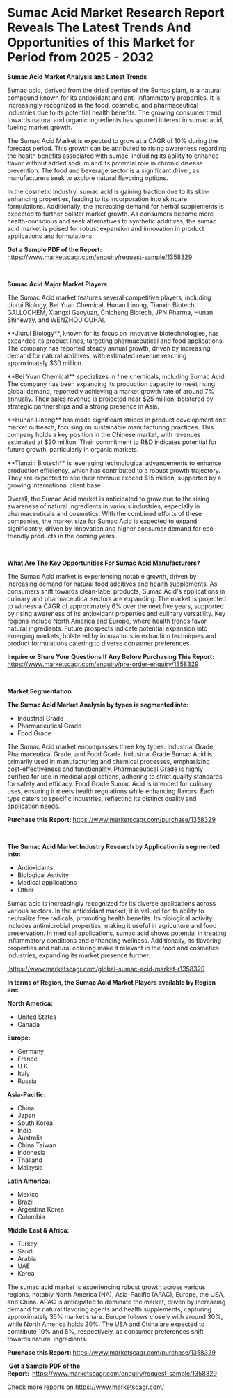 <p><h1>Sumac Acid Market Research Report Reveals The Latest Trends And Opportunities of this Market for Period from 2025 - 2032</h1></p><p><strong>Sumac Acid Market Analysis and Latest Trends</strong></p>
<p><p>Sumac acid, derived from the dried berries of the Sumac plant, is a natural compound known for its antioxidant and anti-inflammatory properties. It is increasingly recognized in the food, cosmetic, and pharmaceutical industries due to its potential health benefits. The growing consumer trend towards natural and organic ingredients has spurred interest in sumac acid, fueling market growth.</p><p>The Sumac Acid Market is expected to grow at a CAGR of 10% during the forecast period. This growth can be attributed to rising awareness regarding the health benefits associated with sumac, including its ability to enhance flavor without added sodium and its potential role in chronic disease prevention. The food and beverage sector is a significant driver, as manufacturers seek to explore natural flavoring options.</p><p>In the cosmetic industry, sumac acid is gaining traction due to its skin-enhancing properties, leading to its incorporation into skincare formulations. Additionally, the increasing demand for herbal supplements is expected to further bolster market growth. As consumers become more health-conscious and seek alternatives to synthetic additives, the sumac acid market is poised for robust expansion and innovation in product applications and formulations.</p></p>
<p><strong>Get a Sample PDF of the Report:&nbsp;</strong> <a href="https://www.marketscagr.com/enquiry/request-sample/1358329?utm_campaign=2236&utm_medium=2&utm_source=Github&utm_content=ia&utm_term=01022025&utm_id=sumac-acid">https://www.marketscagr.com/enquiry/request-sample/1358329</a></p>
<p>&nbsp;</p>
<p><strong>Sumac Acid Major Market Players</strong></p>
<p><p>The Sumac Acid market features several competitive players, including Jiurui Biology, Bei Yuan Chemical, Hunan Linong, Tianxin Biotech, GALLOCHEM, Xiangxi Gaoyuan, Chicheng Biotech, JPN Pharma, Hunan Shineway, and WENZHOU OUHAI. </p><p>**Jiurui Biology**, known for its focus on innovative biotechnologies, has expanded its product lines, targeting pharmaceutical and food applications. The company has reported steady annual growth, driven by increasing demand for natural additives, with estimated revenue reaching approximately $30 million.</p><p>**Bei Yuan Chemical** specializes in fine chemicals, including Sumac Acid. The company has been expanding its production capacity to meet rising global demand, reportedly achieving a market growth rate of around 7% annually. Their sales revenue is projected near $25 million, bolstered by strategic partnerships and a strong presence in Asia.</p><p>**Hunan Linong** has made significant strides in product development and market outreach, focusing on sustainable manufacturing practices. This company holds a key position in the Chinese market, with revenues estimated at $20 million. Their commitment to R&D indicates potential for future growth, particularly in organic markets.</p><p>**Tianxin Biotech** is leveraging technological advancements to enhance production efficiency, which has contributed to a robust growth trajectory. They are expected to see their revenue exceed $15 million, supported by a growing international client base.</p><p>Overall, the Sumac Acid market is anticipated to grow due to the rising awareness of natural ingredients in various industries, especially in pharmaceuticals and cosmetics. With the combined efforts of these companies, the market size for Sumac Acid is expected to expand significantly, driven by innovation and higher consumer demand for eco-friendly products in the coming years.</p></p>
<p>&nbsp;</p>
<p><strong>What Are The Key Opportunities For Sumac Acid Manufacturers?</strong></p>
<p><p>The Sumac Acid market is experiencing notable growth, driven by increasing demand for natural food additives and health supplements. As consumers shift towards clean-label products, Sumac Acid's applications in culinary and pharmaceutical sectors are expanding. The market is projected to witness a CAGR of approximately 6% over the next five years, supported by rising awareness of its antioxidant properties and culinary versatility. Key regions include North America and Europe, where health trends favor natural ingredients. Future prospects indicate potential expansion into emerging markets, bolstered by innovations in extraction techniques and product formulations catering to diverse consumer preferences.</p></p>
<p><strong>Inquire or Share Your Questions If Any Before Purchasing This Report:</strong> <a href="https://www.marketscagr.com/enquiry/pre-order-enquiry/1358329?utm_campaign=2236&utm_medium=2&utm_source=Github&utm_content=ia&utm_term=01022025&utm_id=sumac-acid">https://www.marketscagr.com/enquiry/pre-order-enquiry/1358329</a></p>
<p>&nbsp;</p>
<p><strong>Market Segmentation</strong></p>
<p><strong>The Sumac Acid Market Analysis by types is segmented into:</strong></p>
<p><ul><li>Industrial Grade</li><li>Pharmaceutical Grade</li><li>Food Grade</li></ul></p>
<p><p>The Sumac Acid market encompasses three key types: Industrial Grade, Pharmaceutical Grade, and Food Grade. Industrial Grade Sumac Acid is primarily used in manufacturing and chemical processes, emphasizing cost-effectiveness and functionality. Pharmaceutical Grade is highly purified for use in medical applications, adhering to strict quality standards for safety and efficacy. Food Grade Sumac Acid is intended for culinary uses, ensuring it meets health regulations while enhancing flavors. Each type caters to specific industries, reflecting its distinct quality and application needs.</p></p>
<p><strong>Purchase this Report:&nbsp;</strong><a href="https://www.marketscagr.com/purchase/1358329?utm_campaign=2236&utm_medium=2&utm_source=Github&utm_content=ia&utm_term=01022025&utm_id=sumac-acid">https://www.marketscagr.com/purchase/1358329</a></p>
<p>&nbsp;</p>
<p><strong>The Sumac Acid Market Industry Research by Application is segmented into:</strong></p>
<p><ul><li>Antioxidants</li><li>Biological Activity</li><li>Medical applications</li><li>Other</li></ul></p>
<p><p>Sumac acid is increasingly recognized for its diverse applications across various sectors. In the antioxidant market, it is valued for its ability to neutralize free radicals, promoting health benefits. Its biological activity includes antimicrobial properties, making it useful in agriculture and food preservation. In medical applications, sumac acid shows potential in treating inflammatory conditions and enhancing wellness. Additionally, its flavoring properties and natural coloring make it relevant in the food and cosmetics industries, expanding its market presence further.</p></p>
<p><a href="https://www.marketscagr.com/global-sumac-acid-market-r1358329?utm_campaign=2236&utm_medium=2&utm_source=Github&utm_content=ia&utm_term=01022025&utm_id=sumac-acid">&nbsp;https://www.marketscagr.com/global-sumac-acid-market-r1358329</a></p>
<p><strong>In terms of Region, the Sumac Acid Market Players available by Region are:</strong></p>
<p>
    <p> <strong> North America: </strong>
        <ul>
            <li>United States</li>
            <li>Canada</li>
        </ul>
        </p> 
    <p> <strong> Europe: </strong>
        <ul>
            <li>Germany</li>
            <li>France</li>
            <li>U.K.</li>
            <li>Italy</li>
            <li>Russia</li>
        </ul>
        </p> 
    <p> <strong> Asia-Pacific: </strong>
        <ul>
            <li>China</li>
            <li>Japan</li>
            <li>South Korea</li>
            <li>India</li>
            <li>Australia</li>
            <li>China Taiwan</li>
            <li>Indonesia</li>
            <li>Thailand</li>
            <li>Malaysia</li>
        </ul>
        </p> 
    <p> <strong> Latin America: </strong>
        <ul>
            <li>Mexico</li>
            <li>Brazil</li>
            <li>Argentina Korea</li>
            <li>Colombia</li>
        </ul>
        </p> 
    <p> <strong> Middle East & Africa: </strong>
        <ul>
            <li>Turkey</li>
            <li>Saudi</li>
            <li>Arabia</li>
            <li>UAE</li>
            <li>Korea</li>
        </ul>
    </p>
    </p>
<p><p>The sumac acid market is experiencing robust growth across various regions, notably North America (NA), Asia-Pacific (APAC), Europe, the USA, and China. APAC is anticipated to dominate the market, driven by increasing demand for natural flavoring agents and health supplements, capturing approximately 35% market share. Europe follows closely with around 30%, while North America holds 20%. The USA and China are expected to contribute 10% and 5%, respectively, as consumer preferences shift towards natural ingredients.</p></p>
<p><strong>Purchase this Report: </strong><a href="https://www.marketscagr.com/purchase/1358329?utm_campaign=2236&utm_medium=2&utm_source=Github&utm_content=ia&utm_term=01022025&utm_id=sumac-acid">https://www.marketscagr.com/purchase/1358329</a></p>
<p>&nbsp;<strong>Get a Sample PDF of the Report:&nbsp;&nbsp;</strong><a href="https://www.marketscagr.com/enquiry/request-sample/1358329?utm_campaign=2236&utm_medium=2&utm_source=Github&utm_content=ia&utm_term=01022025&utm_id=sumac-acid">https://www.marketscagr.com/enquiry/request-sample/1358329</a></p>
<p><strong></strong></p>
<p>Check more reports on <a href="https://www.marketscagr.com/?utm_campaign=2236&utm_medium=2&utm_source=Github&utm_content=ia&utm_term=01022025&utm_id=sumac-acid">https://www.marketscagr.com/</a></p>